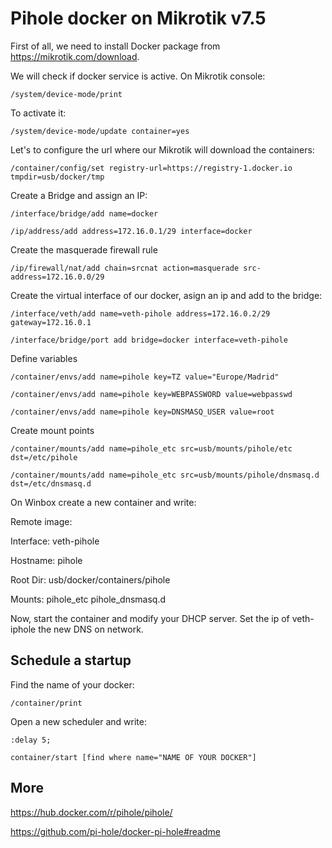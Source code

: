 # Pihole docker on Mikrotik v7.5
First of all, we need to install Docker package from https://mikrotik.com/download.

We will check if docker service is active. On Mikrotik console:

`/system/device-mode/print`


To activate it:

`/system/device-mode/update container=yes`


Let's to configure the url where our Mikrotik will download the containers:

`/container/config/set registry-url=https://registry-1.docker.io tmpdir=usb/docker/tmp`


Create a Bridge and assign an IP:

`/interface/bridge/add name=docker`

`/ip/address/add address=172.16.0.1/29 interface=docker`

Create the masquerade firewall rule

`/ip/firewall/nat/add chain=srcnat action=masquerade src-address=172.16.0.0/29`


Create the virtual interface of our docker, asign an ip and add to the bridge:

`/interface/veth/add name=veth-pihole address=172.16.0.2/29 gateway=172.16.0.1`

`/interface/bridge/port add bridge=docker interface=veth-pihole`


Define variables

`/container/envs/add name=pihole key=TZ value="Europe/Madrid"`

`/container/envs/add name=pihole key=WEBPASSWORD value=webpasswd`

`/container/envs/add name=pihole key=DNSMASQ_USER value=root`


Create mount points

`/container/mounts/add name=pihole_etc src=usb/mounts/pihole/etc dst=/etc/pihole`

`/container/mounts/add name=pihole_etc src=usb/mounts/pihole/dnsmasq.d dst=/etc/dnsmasq.d`


On Winbox create a new container and write:

Remote image: 

Interface: veth-pihole

Hostname: pihole

Root Dir: usb/docker/containers/pihole

Mounts: pihole_etc
        pihole_dnsmasq.d


Now, start the container and modify your DHCP server. Set the ip of veth-iphole the new DNS on network.

## Schedule a startup

Find the name of your docker:

`/container/print`

Open a new scheduler and write:

`:delay 5;`

`container/start [find where name="NAME OF YOUR DOCKER"]`

## More
https://hub.docker.com/r/pihole/pihole/

https://github.com/pi-hole/docker-pi-hole#readme
